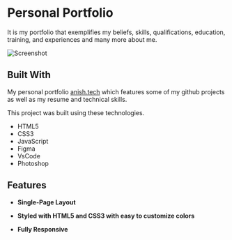 <h1> Personal Portfolio </h1>

It is my portfolio that exemplifies my beliefs, skills, qualifications, education, training, and experiences and many more about me.

![Screenshot](https://github.com/AnishDebnath/Personal-Portfolio/assets/118295754/2d52b4bf-de45-4e30-9a53-c9efb2dec5c4)

<h2> Built With </h2>

My personal portfolio <a href="https://anishdebnath.github.io/Personal-Portfolio/" target="_blank">anish.tech</a> which features some of my github projects as well as my resume and technical skills.<br/>

This project was built using these technologies.

- HTML5
- CSS3
- JavaScript
- Figma
- VsCode
- Photoshop

<h2> Features </h2>

 - **Single-Page Layout**

 - **Styled with HTML5 and CSS3 with easy to customize colors**

 - **Fully Responsive**

   
